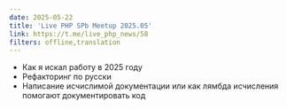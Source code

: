 ```yaml
---
date: 2025-05-22
title: 'Live PHP SPb Meetup 2025.05'
link: https://t.me/live_php_news/58
filters: offline,translation
---
```


- Как я искал работу в 2025 году
- Рефакторинг по русски
- Написание исчислимой документации или как лямбда исчисления помогают документировать код
